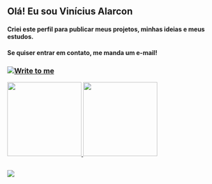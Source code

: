 ## Olá! Eu sou Vinícius Alarcon
#### Criei este perfil para publicar meus projetos, minhas ideias e meus estudos.
####  Se quiser entrar em contato, me manda um e-mail!
### <a href="mailto:alarcon.pqd74@gmail.com" target="_blank"><img align="center" src="https://img.shields.io/badge/Gmail-D14836?style=for-the-badge&logo=gmail&logoColor=white" alt="Write to me"></a>

<div>
  <a href="https://github.com/AlarconVinicius">
  <img height="170em" src="https://github-readme-stats.vercel.app/api?username=AlarconVinicius&show_icons=true&theme=onedark&include_all_commits=true&count_private=true"/>
  <img height="170em" src="https://github-readme-stats.vercel.app/api/top-langs/?username=AlarconVinicius&layout=compact&langs_count=7&theme=onedark"/>
</div>
  
  ##
  
  <div>
    <a href="https://www.linkedin.com/in/vinícius-alarcon-52a8a820a/" target="_blank"><img src="https://img.shields.io/badge/-LinkedIn-%230077B5?style=for-the-badge&logo=linkedin&logoColor=white" target="_blank"></a>
  </div>

<!--
**AlarconVinicius/AlarconVinicius** is a ✨ _special_ ✨ repository because its `README.md` (this file) appears on your GitHub profile.

Here are some ideas to get you started:

- 🔭 I’m currently working on ...
- 🌱 I’m currently learning ...
- 👯 I’m looking to collaborate on ...
- 🤔 I’m looking for help with ...
- 💬 Ask me about ...
- 📫 How to reach me: ...
- 😄 Pronouns: ...
- ⚡ Fun fact: ...
-->
